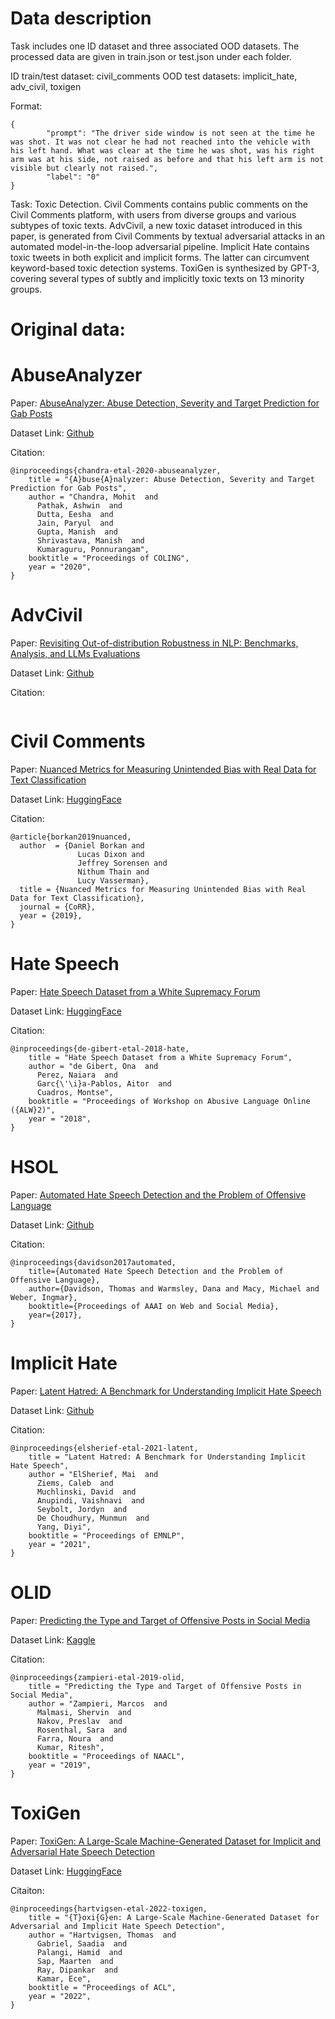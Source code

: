 
# Data description
Task includes one ID dataset and three associated OOD datasets. The processed data are given in train.json or test.json under each folder.

ID train/test dataset: civil_comments
OOD test datasets: implicit_hate, adv_civil, toxigen

Format: 
```
{
        "prompt": "The driver side window is not seen at the time he was shot. It was not clear he had not reached into the vehicle with his left hand. What was clear at the time he was shot, was his right arm was at his side, not raised as before and that his left arm is not visible but clearly not raised.",
        "label": "0"
}
```

Task: Toxic Detection. Civil Comments contains public comments on the Civil Comments platform, with users from diverse groups and various subtypes of toxic texts. AdvCivil, a new toxic dataset introduced in this paper, is generated from Civil Comments by textual adversarial attacks in an automated model-in-the-loop adversarial pipeline. Implicit Hate contains toxic tweets in both explicit and implicit forms. The latter can circumvent keyword-based toxic detection systems. ToxiGen is synthesized by GPT-3, covering several types of subtly and implicitly toxic texts on 13 minority groups.
# Original data:
# AbuseAnalyzer

Paper: [AbuseAnalyzer: Abuse Detection, Severity and Target Prediction for Gab Posts](https://arxiv.org/abs/2010.00038)

Dataset Link: [Github](https://github.com/mohit3011/AbuseAnalyzer)

Citation:
```
@inproceedings{chandra-etal-2020-abuseanalyzer,
    title = "{A}buse{A}nalyzer: Abuse Detection, Severity and Target Prediction for Gab Posts",
    author = "Chandra, Mohit  and
      Pathak, Ashwin  and
      Dutta, Eesha  and
      Jain, Paryul  and
      Gupta, Manish  and
      Shrivastava, Manish  and
      Kumaraguru, Ponnurangam",
    booktitle = "Proceedings of COLING",
    year = "2020",
}
```

# AdvCivil
Paper: [Revisiting Out-of-distribution Robustness in NLP: Benchmarks, Analysis, and LLMs Evaluations]()

Dataset Link: [Github]()

Citation:
```

```

# Civil Comments

Paper: [Nuanced Metrics for Measuring Unintended Bias with Real Data for Text Classification](https://arxiv.org/abs/1903.04561)

Dataset Link: [HuggingFace](https://huggingface.co/datasets/civil_comments)

Citation:
```
@article{borkan2019nuanced,
  author  = {Daniel Borkan and
               Lucas Dixon and
               Jeffrey Sorensen and
               Nithum Thain and
               Lucy Vasserman},
  title = {Nuanced Metrics for Measuring Unintended Bias with Real Data for Text Classification},
  journal = {CoRR},
  year = {2019},
}
```

# Hate Speech

Paper: [Hate Speech Dataset from a White Supremacy Forum](https://arxiv.org/abs/1809.04444)

Dataset Link: [HuggingFace](https://huggingface.co/datasets/hate_speech18)

Citation:
```
@inproceedings{de-gibert-etal-2018-hate,
    title = "Hate Speech Dataset from a White Supremacy Forum",
    author = "de Gibert, Ona  and
      Perez, Naiara  and
      Garc{\'\i}a-Pablos, Aitor  and
      Cuadros, Montse",
    booktitle = "Proceedings of Workshop on Abusive Language Online ({ALW}2)",
    year = "2018",
}
```

# HSOL

Paper: [Automated Hate Speech Detection and the Problem of Offensive Language](https://arxiv.org/abs/1703.04009)

Dataset Link: [Github](https://github.com/t-davidson/hate-speech-and-offensive-language/tree/master/data)

Citation:
```
@inproceedings{davidson2017automated,
    title={Automated Hate Speech Detection and the Problem of Offensive Language},   
    author={Davidson, Thomas and Warmsley, Dana and Macy, Michael and Weber, Ingmar}, 
    booktitle={Proceedings of AAAI on Web and Social Media}, 
    year={2017}, 
}
```

# Implicit Hate

Paper: [Latent Hatred: A Benchmark for Understanding Implicit Hate Speech](https://arxiv.org/abs/2109.05322v1)

Dataset Link: [Github](https://github.com/SALT-NLP/implicit-hate)

Citation:
```
@inproceedings{elsherief-etal-2021-latent,
    title = "Latent Hatred: A Benchmark for Understanding Implicit Hate Speech",
    author = "ElSherief, Mai  and
      Ziems, Caleb  and
      Muchlinski, David  and
      Anupindi, Vaishnavi  and
      Seybolt, Jordyn  and
      De Choudhury, Munmun  and
      Yang, Diyi",
    booktitle = "Proceedings of EMNLP",
    year = "2021",
}
```



# OLID

Paper: [Predicting the Type and Target of Offensive Posts in Social Media](https://arxiv.org/abs/1902.09666v2)

Dataset Link: [Kaggle](https://www.kaggle.com/datasets/feyzazkefe/olid-dataset)

Citation:
```
@inproceedings{zampieri-etal-2019-olid,
    title = "Predicting the Type and Target of Offensive Posts in Social Media",
    author = "Zampieri, Marcos  and
      Malmasi, Shervin  and
      Nakov, Preslav  and
      Rosenthal, Sara  and
      Farra, Noura  and
      Kumar, Ritesh",
    booktitle = "Proceedings of NAACL",
    year = "2019",
}
```


# ToxiGen

Paper: [ToxiGen: A Large-Scale Machine-Generated Dataset for Implicit and Adversarial Hate Speech Detection](https://arxiv.org/abs/2203.09509)

Dataset Link: [HuggingFace](https://huggingface.co/datasets/skg/toxigen-data)

Citaiton:
```
@inproceedings{hartvigsen-etal-2022-toxigen,
    title = "{T}oxi{G}en: A Large-Scale Machine-Generated Dataset for Adversarial and Implicit Hate Speech Detection",
    author = "Hartvigsen, Thomas  and
      Gabriel, Saadia  and
      Palangi, Hamid  and
      Sap, Maarten  and
      Ray, Dipankar  and
      Kamar, Ece",
    booktitle = "Proceedings of ACL",
    year = "2022",
}
```
